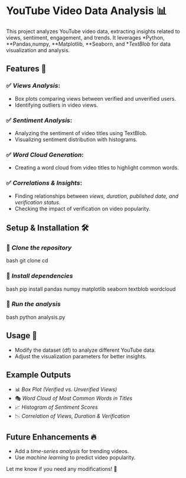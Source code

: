 # YouTube Video Data Analysis 📊

This project analyzes YouTube video data, extracting insights related to views, sentiment, engagement, and trends. It leverages *Python, **Pandas,numpy, **Matplotlib, **Seaborn, and **TextBlob* for data visualization and analysis.

## Features 🚀

### ✅ *Views Analysis*:
* Box plots comparing views between verified and unverified users.
* Identifying outliers in video views.

### ✅ *Sentiment Analysis*:
* Analyzing the sentiment of video titles using TextBlob.
* Visualizing sentiment distribution with histograms.

### ✅ *Word Cloud Generation*:
* Creating a word cloud from video titles to highlight common words.

### ✅ *Correlations & Insights*:
* Finding relationships between *views, duration, published date, and verification status*.
* Checking the impact of verification on video popularity.

## Setup & Installation 🛠

### ⿡ *Clone the repository*
bash
git clone <repository-url>
cd <project-directory>


### ⿢ *Install dependencies*
bash
pip install pandas numpy matplotlib seaborn textblob wordcloud


### ⿣ *Run the analysis*
bash
python analysis.py


## Usage 📌
* Modify the dataset (df) to analyze different YouTube data.
* Adjust the visualization parameters for better insights.

## Example Outputs
* 📊 *Box Plot (Verified vs. Unverified Views)*
* 🎭 *Word Cloud of Most Common Words in Titles*
* 📈 *Histogram of Sentiment Scores*
* 📉 *Correlation of Views, Duration & Verification*

## Future Enhancements 🔥
* Add a *time-series analysis* for trending videos.
* Use *machine learning* to predict video popularity.

Let me know if you need any modifications! 🚀

